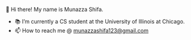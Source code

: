 👋 Hi there! My name is Munazza Shifa.

- 📚 I’m currently a CS student at the University of Illinois at Chicago.
- 📫 How to reach me @ munazzashifa123@gmail.com


<!---
munazzashifa/munazzashifa is a ✨ special ✨ repository because its `README.md` (this file) appears on your GitHub profile.
You can click the Preview link to take a look at your changes.
--->
